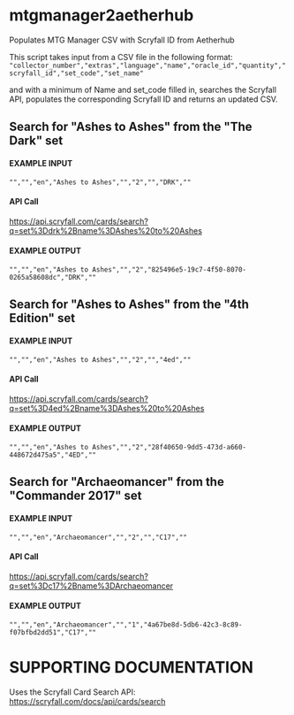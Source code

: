 # mtgmanager2aetherhub
Populates MTG Manager CSV with Scryfall ID from Aetherhub

This script takes input from a CSV file in the following format:
`"collector_number","extras","language","name","oracle_id","quantity","scryfall_id","set_code","set_name"`

and with a minimum of Name and set_code filled in, searches the Scryfall API, populates the corresponding Scryfall ID and returns an updated CSV.

## Search for "Ashes to Ashes" from the "The Dark" set
#### EXAMPLE INPUT
`"","","en","Ashes to Ashes","","2","","DRK",""`

#### API Call
https://api.scryfall.com/cards/search?q=set%3Ddrk%2Bname%3DAshes%20to%20Ashes

#### EXAMPLE OUTPUT
`"","","en","Ashes to Ashes","","2","825496e5-19c7-4f50-8070-0265a58608dc","DRK",""`

## Search for "Ashes to Ashes" from the "4th Edition" set
#### EXAMPLE INPUT
`"","","en","Ashes to Ashes","","2","","4ed",""`

#### API Call
https://api.scryfall.com/cards/search?q=set%3D4ed%2Bname%3DAshes%20to%20Ashes

#### EXAMPLE OUTPUT
`"","","en","Ashes to Ashes","","2","28f40650-9dd5-473d-a660-448672d475a5","4ED",""`

## Search for "Archaeomancer" from the "Commander 2017" set
#### EXAMPLE INPUT
`"","","en","Archaeomancer","","2","","C17",""`

#### API Call
https://api.scryfall.com/cards/search?q=set%3Dc17%2Bname%3DArchaeomancer

#### EXAMPLE OUTPUT
`"","","en","Archaeomancer","","1","4a67be8d-5db6-42c3-8c89-f07bfbd2dd51","C17",""`

# SUPPORTING DOCUMENTATION
Uses the Scryfall Card Search API:
https://scryfall.com/docs/api/cards/search
